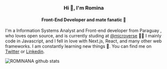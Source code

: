 
<h3 align="center">Hi 👋, I'm Romina</h3>
<h4 align="center">Front-End Developer and mate fanatic 🧉 </h4>

I'm a Information Systems Analyst and Front-end developer from Paraguay , who loves open source, and is currently studing at [@microverse](https://www.microverse.org/) 👩‍💻
I mainly code in Javascript, and I fell in love with Next.js, React, and many other web frameworks. I am constantly learning new things 💭. 
You can find me on [Twitter](https://twitter.com/romina_pati) or [Linkedin](https://www.linkedin.com/in/romina-patino/).

![ROMINANA github stats](https://github-readme-stats.vercel.app/api?username=ROMINANA&show_icons=true&hide_border=true)
